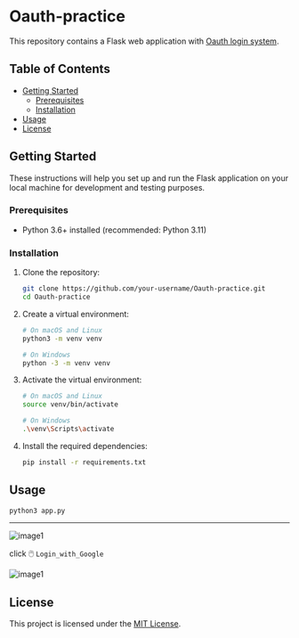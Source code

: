 # Oauth-practice

This repository contains a Flask web application with [Oauth login system](#Oauth-practice).

## Table of Contents

- [Getting Started](#getting-started)
  - [Prerequisites](#prerequisites)
  - [Installation](#installation)
- [Usage](#usage)
- [License](#license)

## Getting Started

These instructions will help you set up and run the Flask application on your local machine for development and testing purposes.

### Prerequisites

- Python 3.6+ installed (recommended: Python 3.11)

### Installation

1. Clone the repository:

   ```bash
   git clone https://github.com/your-username/Oauth-practice.git
   cd Oauth-practice
   ```

2. Create a virtual environment:

   ```bash
   # On macOS and Linux
   python3 -m venv venv

   # On Windows
   python -3 -m venv venv
   ```

3. Activate the virtual environment:

   ```bash
   # On macOS and Linux
   source venv/bin/activate

   # On Windows
   .\venv\Scripts\activate
   ```

4. Install the required dependencies:

   ```bash
   pip install -r requirements.txt
   ```

## Usage

```bash
python3 app.py
```
<hr />


![image1](https://github.com/rishabh11336/Oauth-practice/assets/67859818/ee445faa-4838-4e8e-a0ad-94a45657d8db)

click 🖱️ ``Login_with_Google``


![image1](https://github.com/rishabh11336/Oauth-practice/assets/67859818/62278c47-a6b7-4c31-af30-ad2b7f07b02b)


## License

This project is licensed under the [MIT License](LICENSE).
